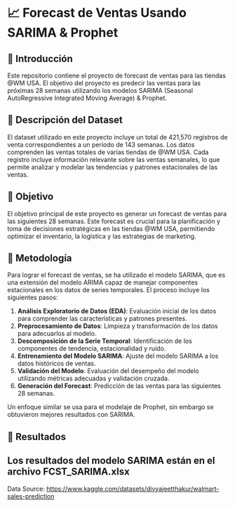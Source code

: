 # 📈 Forecast de Ventas Usando SARIMA & Prophet

## 📌 Introducción

Este repositorio contiene el proyecto de forecast de ventas para las tiendas @WM USA. El objetivo del proyecto es predecir las ventas para las próximas 28 semanas utilizando los modelos SARIMA (Seasonal AutoRegressive Integrated Moving Average) & Prophet.

## 📌 Descripción del Dataset

El dataset utilizado en este proyecto incluye un total de 421,570 registros de venta correspondientes a un período de 143 semanas. Los datos comprenden las ventas totales de varias tiendas de @WM USA. Cada registro incluye información relevante sobre las ventas semanales, lo que permite analizar y modelar las tendencias y patrones estacionales de las ventas.

## 📌 Objetivo

El objetivo principal de este proyecto es generar un forecast de ventas para las siguientes 28 semanas. Este forecast es crucial para la planificación y toma de decisiones estratégicas en las tiendas @WM USA, permitiendo optimizar el inventario, la logística y las estrategias de marketing.

## 📌 Metodología

Para lograr el forecast de ventas, se ha utilizado el modelo SARIMA, que es una extensión del modelo ARIMA capaz de manejar componentes estacionales en los datos de series temporales. El proceso incluye los siguientes pasos:

1. **Análisis Exploratorio de Datos (EDA)**: Evaluación inicial de los datos para comprender las características y patrones presentes.
2. **Preprocesamiento de Datos**: Limpieza y transformación de los datos para adecuarlos al modelo.
3. **Descomposición de la Serie Temporal**: Identificación de los componentes de tendencia, estacionalidad y ruido.
4. **Entrenamiento del Modelo SARIMA**: Ajuste del modelo SARIMA a los datos históricos de ventas.
5. **Validación del Modelo**: Evaluación del desempeño del modelo utilizando métricas adecuadas y validación cruzada.
6. **Generación del Forecast**: Predicción de las ventas para las siguientes 28 semanas.

Un enfoque similar se usa para el modelaje de Prophet, sin embargo se obtuvieron mejores resultados con SARIMA.

## 📌 Resultados

Los resultados del modelo SARIMA están en el archivo FCST_SARIMA.xlsx
---

Data Source: https://www.kaggle.com/datasets/divyajeetthakur/walmart-sales-prediction
